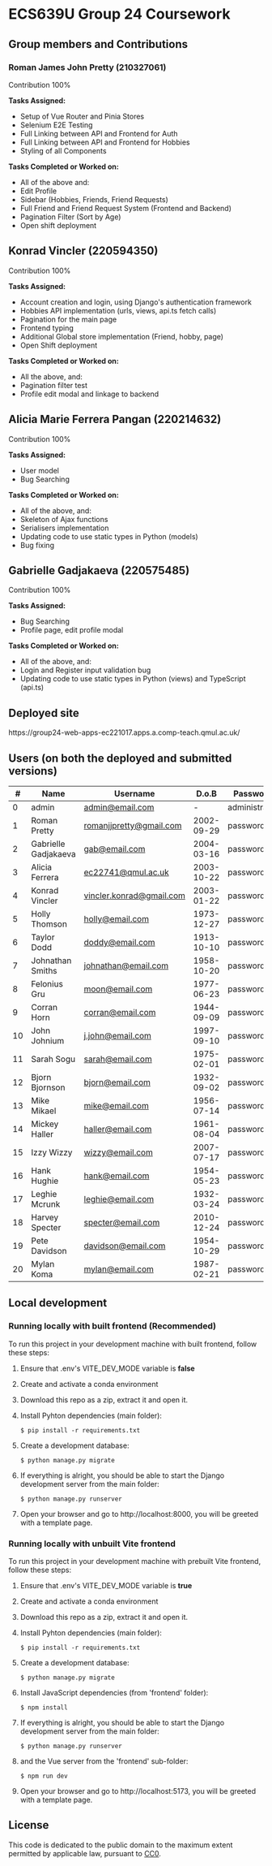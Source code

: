 # ECS639U Group 24 Coursework

## Group members and Contributions

### **Roman James John Pretty (210327061)**

Contribution 100%

**Tasks Assigned:**

- Setup of Vue Router and Pinia Stores
- Selenium E2E Testing
- Full Linking between API and Frontend for Auth
- Full Linking between API and Frontend for Hobbies
- Styling of all Components

**Tasks Completed or Worked on:**

- All of the above and:
- Edit Profile
- Sidebar (Hobbies, Friends, Friend Requests)
- Full Friend and Friend Request System (Frontend and Backend)
- Pagination Filter (Sort by Age)
- Open shift deployment

## Konrad Vincler (220594350)

Contribution 100%

**Tasks Assigned:**

- Account creation and login, using Django's authentication framework
- Hobbies API implementation (urls, views, api.ts fetch calls)
- Pagination for the main page
- Frontend typing
- Additional Global store implementation (Friend, hobby, page)
- Open Shift deployment

**Tasks Completed or Worked on:**

- All the above, and:
- Pagination filter test
- Profile edit modal and linkage to backend

## Alicia Marie Ferrera Pangan (220214632)

Contribution 100%

**Tasks Assigned:**

- User model
- Bug Searching

**Tasks Completed or Worked on:**

- All of the above, and:
- Skeleton of Ajax functions
- Serialisers implementation
- Updating code to use static types in Python (models)
- Bug fixing

## Gabrielle Gadjakaeva (220575485)

Contribution 100%

**Tasks Assigned:**

- Bug Searching
- Profile page, edit profile modal

**Tasks Completed or Worked on:**

- All of the above, and:
- Login and Register input validation bug
- Updating code to use static types in Python (views) and TypeScript (api.ts)

## Deployed site

<link>https://group24-web-apps-ec221017.apps.a.comp-teach.qmul.ac.uk/</link>

## Users (on both the deployed and submitted versions)

| # | Name | Username | D.o.B | Password |
| --- | --- | --- | --- | --- |
| 0 | admin | admin@email.com | - | administrator |
| 1 | Roman Pretty | romanjjpretty@gmail.com | 2002-09-29 | password |
| 2 | Gabrielle Gadjakaeva | gab@email.com | 2004-03-16 | password |
| 3 | Alicia Ferrera | ec22741@qmul.ac.uk | 2003-10-22 | password |
| 4 | Konrad Vincler | vincler.konrad@gmail.com | 2003-01-22 | password |
| 5 | Holly Thomson | holly@email.com | 1973-12-27 | password |
| 6 | Taylor Dodd | doddy@email.com | 1913-10-10 | password |
| 7 | Johnathan Smiths | johnathan@email.com | 1958-10-20 | password |
| 8 | Felonius Gru | moon@email.com | 1977-06-23 | password |
| 9 | Corran Horn | corran@email.com | 1944-09-09 | password |
| 10 | John Johnium | j.john@email.com | 1997-09-10 | password |
| 11 | Sarah Sogu | sarah@email.com | 1975-02-01 | password |
| 12 | Bjorn Bjornson | bjorn@email.com | 1932-09-02 | password |
| 13 | Mike Mikael | mike@email.com | 1956-07-14 | password |
| 14 | Mickey Haller | haller@email.com | 1961-08-04 | password |
| 15 | Izzy Wizzy | wizzy@email.com | 2007-07-17 | password |
| 16 | Hank Hughie | hank@email.com | 1954-05-23 | password |
| 17 | Leghie Mcrunk | leghie@email.com | 1932-03-24 | password |
| 18 | Harvey Specter | specter@email.com | 2010-12-24 | password |
| 19 | Pete Davidson | davidson@email.com | 1954-10-29 | password |
| 20 | Mylan Koma | mylan@email.com | 1987-02-21 | password |

## Local development

### Running locally with built frontend (Recommended)

To run this project in your development machine with built frontend, follow these steps:

1. Ensure that .env's VITE_DEV_MODE variable is **false**

2. Create and activate a conda environment

3. Download this repo as a zip, extract it and open it.

4. Install Pyhton dependencies (main folder):

    ```console
    $ pip install -r requirements.txt
    ```

5. Create a development database:

    ```console
    $ python manage.py migrate
    ```

7. If everything is alright, you should be able to start the Django development server from the main folder:

    ```console
    $ python manage.py runserver
    ```

9. Open your browser and go to http://localhost:8000, you will be greeted with a template page.

### Running locally with unbuilt Vite frontend

To run this project in your development machine with prebuilt Vite frontend, follow these steps:

1. Ensure that .env's VITE_DEV_MODE variable is **true**

2. Create and activate a conda environment

3. Download this repo as a zip, extract it and open it.

4. Install Pyhton dependencies (main folder):

    ```console
    $ pip install -r requirements.txt
    ```

5. Create a development database:

    ```console
    $ python manage.py migrate
    ```

6. Install JavaScript dependencies (from 'frontend' folder):

    ```console
    $ npm install
    ```

7. If everything is alright, you should be able to start the Django development server from the main folder:

    ```console
    $ python manage.py runserver
    ```

8. and the Vue server from the 'frontend' sub-folder:

    ```console
    $ npm run dev
    ```

9. Open your browser and go to http://localhost:5173, you will be greeted with a template page.

## License

This code is dedicated to the public domain to the maximum extent permitted by applicable law, pursuant to [CC0](http://creativecommons.org/publicdomain/zero/1.0/).
